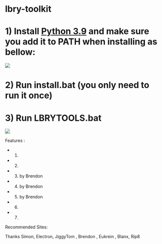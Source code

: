 # lbry-toolkit

# 1) Install [Python 3.9](https://www.python.org/) and make sure you add it to PATH when installing as bellow: 

![](https://tubemint.com/wp-content/uploads/2020/10/set-python-3-9-to-system-path.png)

# 2) Run install.bat (you only need to run it once) 

# 3) Run LBRYTOOLS.bat 

![](https://i.ibb.co/1b0njKf/unknown.png)

Features :
- 1.
- 2.
- 3. by Brendon
- 4. by Brendon 
- 5. by Brendon 
- 6.
- 7. 

Recommended Sites:



Thanks Simon, Electron, JiggyTom , Brendon , Eukrein , Blanx, Rip8 
